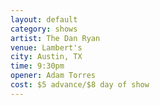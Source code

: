 ```yaml
---
layout: default
category: shows
artist: The Dan Ryan
venue: Lambert's
city: Austin, TX
time: 9:30pm
opener: Adam Torres
cost: $5 advance/$8 day of show
---
```

